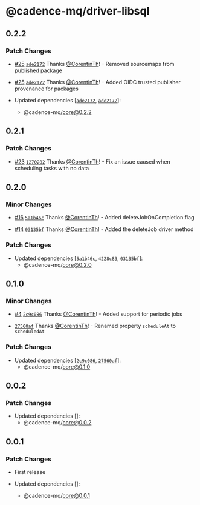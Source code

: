 # @cadence-mq/driver-libsql

## 0.2.2

### Patch Changes

- [#25](https://github.com/papra-hq/cadence-mq/pull/25) [`ade2172`](https://github.com/papra-hq/cadence-mq/commit/ade217284b5d92abc1dd3945407732b1ad4bfa8c) Thanks [@CorentinTh](https://github.com/CorentinTh)! - Removed sourcemaps from published package

- [#25](https://github.com/papra-hq/cadence-mq/pull/25) [`ade2172`](https://github.com/papra-hq/cadence-mq/commit/ade217284b5d92abc1dd3945407732b1ad4bfa8c) Thanks [@CorentinTh](https://github.com/CorentinTh)! - Added OIDC trusted publisher provenance for packages

- Updated dependencies [[`ade2172`](https://github.com/papra-hq/cadence-mq/commit/ade217284b5d92abc1dd3945407732b1ad4bfa8c), [`ade2172`](https://github.com/papra-hq/cadence-mq/commit/ade217284b5d92abc1dd3945407732b1ad4bfa8c)]:
  - @cadence-mq/core@0.2.2

## 0.2.1

### Patch Changes

- [#23](https://github.com/papra-hq/cadence-mq/pull/23) [`1270282`](https://github.com/papra-hq/cadence-mq/commit/12702820e940bf3e98a88f7ca70c2ac236f41822) Thanks [@CorentinTh](https://github.com/CorentinTh)! - Fix an issue caused when scheduling tasks with no data

## 0.2.0

### Minor Changes

- [#16](https://github.com/papra-hq/cadence-mq/pull/16) [`5a1b46c`](https://github.com/papra-hq/cadence-mq/commit/5a1b46cfd608ab492e2c32435e189c4cae4770ce) Thanks [@CorentinTh](https://github.com/CorentinTh)! - Added deleteJobOnCompletion flag

- [#14](https://github.com/papra-hq/cadence-mq/pull/14) [`03135bf`](https://github.com/papra-hq/cadence-mq/commit/03135bf4b4d183861d68fe8286d2b57a85571e4d) Thanks [@CorentinTh](https://github.com/CorentinTh)! - Added the deleteJob driver method

### Patch Changes

- Updated dependencies [[`5a1b46c`](https://github.com/papra-hq/cadence-mq/commit/5a1b46cfd608ab492e2c32435e189c4cae4770ce), [`4228c83`](https://github.com/papra-hq/cadence-mq/commit/4228c83c00448a24be391fdaa8f9feca104e0440), [`03135bf`](https://github.com/papra-hq/cadence-mq/commit/03135bf4b4d183861d68fe8286d2b57a85571e4d)]:
  - @cadence-mq/core@0.2.0

## 0.1.0

### Minor Changes

- [#4](https://github.com/papra-hq/cadence-mq/pull/4) [`2c9c086`](https://github.com/papra-hq/cadence-mq/commit/2c9c08684c1d96170afe6c63958470f6db2d7b05) Thanks [@CorentinTh](https://github.com/CorentinTh)! - Added support for periodic jobs

- [`27560af`](https://github.com/papra-hq/cadence-mq/commit/27560af29089797c4bf404641c7bd5b705d50dc4) Thanks [@CorentinTh](https://github.com/CorentinTh)! - Renamed property `scheduleAt` to `scheduledAt`

### Patch Changes

- Updated dependencies [[`2c9c086`](https://github.com/papra-hq/cadence-mq/commit/2c9c08684c1d96170afe6c63958470f6db2d7b05), [`27560af`](https://github.com/papra-hq/cadence-mq/commit/27560af29089797c4bf404641c7bd5b705d50dc4)]:
  - @cadence-mq/core@0.1.0

## 0.0.2

### Patch Changes

- Updated dependencies []:
  - @cadence-mq/core@0.0.2

## 0.0.1

### Patch Changes

- First release

- Updated dependencies []:
  - @cadence-mq/core@0.0.1
